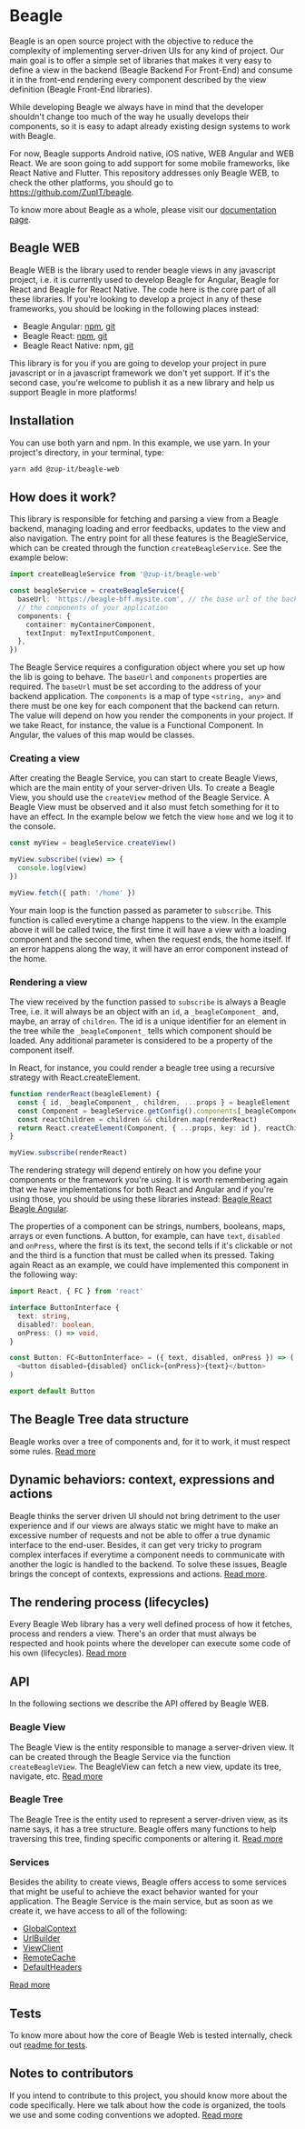 # Beagle
Beagle is an open source project with the objective to reduce the complexity of implementing
server-driven UIs for any kind of project. Our main goal is to offer a simple set of libraries
that makes it very easy to define a view in the backend (Beagle Backend For Front-End) and consume
it in the front-end rendering every component described by the view definition (Beagle Front-End
libraries).

While developing Beagle we always have in mind that the developer shouldn't change too much of
the way he usually develops their components, so it is easy to adapt already existing design systems
to work with Beagle.

For now, Beagle supports Android native, iOS native, WEB Angular and WEB React. We are soon going
to add support for some mobile frameworks, like React Native and Flutter. This repository addresses
only Beagle WEB, to check the other platforms, you should go to https://github.com/ZupIT/beagle.

To know more about Beagle as a whole, please visit our
[documentation page](https://docs.usebeagle.io).

## Beagle WEB
Beagle WEB is the library used to render beagle views in any javascript project, i.e. it is
currently used to develop Beagle for Angular, Beagle for React and Beagle for React Native. The code
here is the core part of all these libraries. If you're looking to develop a project in any of these
frameworks, you should be looking in the following places instead:

- Beagle Angular: [npm](https://www.npmjs.com/package/@zup-it/beagle-angular),
[git](https://github.com/ZupIT/beagle-web-angular)
- Beagle React: [npm](https://www.npmjs.com/package/@zup-it/beagle-react),
[git](https://github.com/ZupIT/beagle-web-react)
- Beagle React Native: npm, [git](https://github.com/ZupIT/beagle-web-react)

This library is for you if you are going to develop your project in pure javascript or in a
javascript framework we don't yet support. If it's the second case, you're welcome to publish it as
a new library and help us support Beagle in more platforms!

## Installation
You can use both yarn and npm. In this example, we use yarn. In your project's directory, in your
terminal, type:

```bash
yarn add @zup-it/beagle-web
```

## How does it work?
This library is responsible for fetching and parsing a view from a Beagle backend, managing loading
and error feedbacks, updates to the view and also navigation. The entry point for all these features
is the BeagleService, which can be created through the function `createBeagleService`. See the
example below:

```typescript
import createBeagleService from '@zup-it/beagle-web'

const beagleService = createBeagleService({
  baseUrl: 'https://beagle-bff.mysite.com', // the base url of the backend providing the views
  // the components of your application
  components: {
    container: myContainerComponent,
    textInput: myTextInputComponent,
  },
})
```

The Beagle Service requires a configuration object where you set up how the lib is going to behave.
The `baseUrl` and `components` properties are required. The `baseUrl` must be set according to the
address of your backend application. The `components` is a map of type `<string, any>` and there
must be one key for each component that the backend can return. The value will depend on how you
render the components in your project. If we take React, for instance, the value is a Functional
Component. In Angular, the values of this map would be classes.

### Creating a view
After creating the Beagle Service, you can start to create Beagle Views, which are the main entity
of your server-driven UIs. To create a Beagle View, you should use the `createView` method of the
Beagle Service. A Beagle View must be observed and it also must fetch something for it to have an
effect. In the example below we fetch the view `home` and we log it to the console.

```typescript
const myView = beagleService.createView()

myView.subscribe((view) => {
  console.log(view)
})

myView.fetch({ path: '/home' })
```

Your main loop is the function passed as parameter to `subscribe`. This function is called everytime
a change happens to the view. In the example above it will be called twice, the first time it will
have a view with a loading component and the second time, when the request ends, the home itself. If
an error happens along the way, it will have an error component instead of the home.

### Rendering a view
The view received by the function passed to `subscribe` is always a Beagle Tree, i.e. it will always
be an object with an `id`, a `_beagleComponent_` and, maybe, an array of `children`. The id is a
unique identifier for an element in the tree while the `_beagleComponent_` tells which component
should be loaded. Any additional parameter is considered to be a property of the component itself.

In React, for instance, you could render a beagle tree using a recursive strategy with
React.createElement.

```typescript
function renderReact(beagleElement) {
  const { id, _beagleComponent_, children, ...props } = beagleElement
  const Component = beagleService.getConfig().components[_beagleComponent_]
  const reactChildren = children && children.map(renderReact)
  return React.createElement(Component, { ...props, key: id }, reactChildren)
}

myView.subscribe(renderReact) 
```

The rendering strategy will depend entirely on how you define your components or the framework
you're using. It is worth remembering again that we have implementations for both React and Angular
and if you're using those, you should be using these libraries instead:
[Beagle React](https://www.npmjs.com/package/@zup-it/beagle-react)
[Beagle Angular](https://www.npmjs.com/package/@zup-it/beagle-angular).

The properties of a component can be strings, numbers, booleans, maps, arrays or even functions. A
button, for example, can have `text`, `disabled` and `onPress`, where the first is its text, the
second tells if it's clickable or not and the third is a function that must be called when its
pressed. Taking again React as an example, we could have implemented this component in the following
way:

```typescript
import React, { FC } from 'react'

interface ButtonInterface {
  text: string,
  disabled?: boolean,
  onPress: () => void,
}

const Button: FC<ButtonInterface> = ({ text, disabled, onPress }) => (
  <button disabled={disabled} onClick={onPress}>{text}</button>
)

export default Button
```

## The Beagle Tree data structure
Beagle works over a tree of components and, for it to work, it must respect some rules.
[Read more](docs/data-structure.md)

## Dynamic behaviors: context, expressions and actions
Beagle thinks the server driven UI should not bring detriment to the user experience and if our
views are always static we might have to make an excessive number of requests and not be able to
offer a true dynamic interface to the end-user. Besides, it can get very tricky to program complex
interfaces if everytime a component needs to communicate with another the logic is handled to the
backend. To solve these issues, Beagle brings the concept of contexts, expressions and actions.
[Read more](https://docs.usebeagle.io/resources/comunication-between-components-and-context).

## The rendering process (lifecycles)
Every Beagle Web library has a very well defined process of how it fetches, process and renders a
view. There's an order that must always be respected and hook points where the developer can execute
some code of his own (lifecycles). [Read more](docs/renderization.md)

## API
In the following sections we describe the API offered by Beagle WEB.

### Beagle View
The Beagle View is the entity responsible to manage a server-driven view. It can be created through
the Beagle Service via the function `createBeagleView`. The BeagleView can fetch a new view, update
its tree, navigate, etc. [Read more](docs/beagle-view.md)

### Beagle Tree
The Beagle Tree is the entity used to represent a server-driven view, as its name says, it has a
tree structure. Beagle offers many functions to help traversing this tree, finding specific
components or altering it. [Read more](docs/beagle-tree)

### Services
Besides the ability to create views, Beagle offers access to some services that might be useful to
achieve the exact behavior wanted for your application. The Beagle Service is the main service, but
as soon as we create it, we have access to all of the following:

- [GlobalContext](docs/services#GlobalContext)
- [UrlBuilder](docs/services#UrlBuilder)
- [ViewClient](docs/services#ViewClient)
- [RemoteCache](docs/services#RemoteCache)
- [DefaultHeaders](docs/services#DefaultHeaders)

[Read more](docs/services)

## Tests

To know more about how the core of Beagle Web is tested internally, check out
[readme for tests](docs/tests.md).

## Notes to contributors
If you intend to contribute to this project, you should know more about the code specifically. Here
we talk about how the code is organized, the tools we use and some coding conventions we adopted.
[Read more](docs/contributor)
